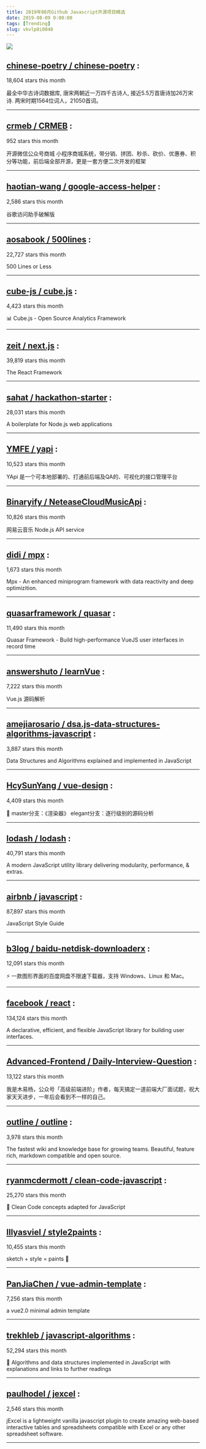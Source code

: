```yaml
---
title: 2019年08月Github Javascript开源项目精选 
date: 2019-08-09 0:00:00
tags: [Trending]
slug: vkvlp0i0048
---
```

![](https://static.alili.tech/images/github_37.png)
##   [chinese-poetry / chinese-poetry](https://github.comundefined) : 
 
18,604 stars this month

最全中华古诗词数据库, 唐宋两朝近一万四千古诗人, 接近5.5万首唐诗加26万宋诗. 两宋时期1564位词人，21050首词。 

---
##   [crmeb / CRMEB](https://github.comundefined) : 
 
952 stars this month

开源微信公众号商城 小程序商城系统，带分销、拼团、秒杀、砍价、优惠券、积分等功能，前后端全部开源，更是一套方便二次开发的框架 

---
##   [haotian-wang / google-access-helper](https://github.comundefined) : 
 
2,586 stars this month

谷歌访问助手破解版 

---
##   [aosabook / 500lines](https://github.comundefined) : 
 
22,727 stars this month

500 Lines or Less 

---
##   [cube-js / cube.js](https://github.comundefined) : 
 
4,423 stars this month

📊 Cube.js - Open Source Analytics Framework 

---
##   [zeit / next.js](https://github.comundefined) : 
 
39,819 stars this month

The React Framework 

---
##   [sahat / hackathon-starter](https://github.comundefined) : 
 
28,031 stars this month

A boilerplate for Node.js web applications 

---
##   [YMFE / yapi](https://github.comundefined) : 
 
10,523 stars this month

YApi 是一个可本地部署的、打通前后端及QA的、可视化的接口管理平台 

---
##   [Binaryify / NeteaseCloudMusicApi](https://github.comundefined) : 
 
10,826 stars this month

网易云音乐 Node.js API service 

---
##   [didi / mpx](https://github.comundefined) : 
 
1,673 stars this month

Mpx - An enhanced miniprogram framework with data reactivity and deep optimizition. 

---
##   [quasarframework / quasar](https://github.comundefined) : 
 
11,490 stars this month

Quasar Framework - Build high-performance VueJS user interfaces in record time 

---
##   [answershuto / learnVue](https://github.comundefined) : 
 
7,222 stars this month

Vue.js 源码解析 

---
##   [amejiarosario / dsa.js-data-structures-algorithms-javascript](https://github.comundefined) : 
 
3,887 stars this month

Data Structures and Algorithms explained and implemented in JavaScript 

---
##   [HcySunYang / vue-design](https://github.comundefined) : 
 
4,409 stars this month

📖 master分支：《渲染器》 elegant分支：逐行级别的源码分析 

---
##   [lodash / lodash](https://github.comundefined) : 
 
40,791 stars this month

A modern JavaScript utility library delivering modularity, performance, & extras. 

---
##   [airbnb / javascript](https://github.comundefined) : 
 
87,897 stars this month

JavaScript Style Guide 

---
##   [b3log / baidu-netdisk-downloaderx](https://github.comundefined) : 
 
12,091 stars this month

⚡️ 一款图形界面的百度网盘不限速下载器，支持 Windows、Linux 和 Mac。 

---
##   [facebook / react](https://github.comundefined) : 
 
134,124 stars this month

A declarative, efficient, and flexible JavaScript library for building user interfaces. 

---
##   [Advanced-Frontend / Daily-Interview-Question](https://github.comundefined) : 
 
13,122 stars this month

我是木易杨，公众号「高级前端进阶」作者，每天搞定一道前端大厂面试题，祝大家天天进步，一年后会看到不一样的自己。 

---
##   [outline / outline](https://github.comundefined) : 
 
3,978 stars this month

The fastest wiki and knowledge base for growing teams. Beautiful, feature rich, markdown compatible and open source. 

---
##   [ryanmcdermott / clean-code-javascript](https://github.comundefined) : 
 
25,270 stars this month

🛁 Clean Code concepts adapted for JavaScript 

---
##   [lllyasviel / style2paints](https://github.comundefined) : 
 
10,455 stars this month

sketch + style = paints 🎨 

---
##   [PanJiaChen / vue-admin-template](https://github.comundefined) : 
 
7,256 stars this month

a vue2.0 minimal admin template 

---
##   [trekhleb / javascript-algorithms](https://github.comundefined) : 
 
52,294 stars this month

📝 Algorithms and data structures implemented in JavaScript with explanations and links to further readings 

---
##   [paulhodel / jexcel](https://github.comundefined) : 
 
2,546 stars this month

jExcel is a lightweight vanilla javascript plugin to create amazing web-based interactive tables and spreadsheets compatible with Excel or any other spreadsheet software. 

---

